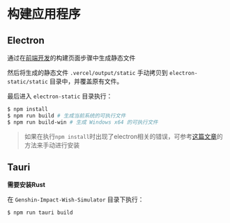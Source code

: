 # 构建应用程序

## Electron

通过在[前端开发](frontend.md#构建)的构建页面步骤中生成静态文件

然后将生成的静态文件 `.vercel/output/static` 手动拷贝到 `electron-static/static` 目录中，并覆盖原有文件。

最后进入 `electron-static` 目录执行：

```bash
$ npm install
$ npm run build # 生成当前系统的可执行文件
$ npm run build-win # 生成 Windows x64 的可执行文件
```

> 如果在执行`npm install`时出现了electron相关的错误，可参考[这篇文章]()的方法来手动进行安装

## Tauri

**需要安装Rust**

在 `Genshin-Impact-Wish-Simulator` 目录下执行：

```bash
$ npm run tauri build
```
